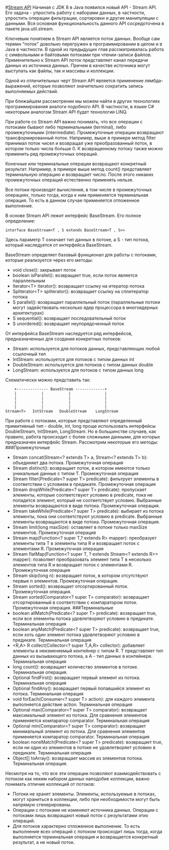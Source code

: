 #[Stream API](https://metanit.com/java/tutorial/10.1.php)
Начиная с JDK 8 в Java появился новый API - Stream API. Его задача - упростить работу с наборами данных, в частности, упростить операции фильтрации, сортировки и другие манипуляции с данными. Вся основная функциональность данного API сосредоточена в пакете java.util.stream.

Ключевым понятием в Stream API является поток данных. Вообще сам термин "поток" довольно перегружен в программировании в целом и в Java в частности. В одной из предыдущих глав рассматривалась работа с символьными и байтовыми потоками при чтении-записи файлов. Применительно к Stream API поток представляет канал передачи данных из источника данных. Причем в качестве источника могут выступать как файлы, так и массивы и коллекции.

Одной из отличительных черт Stream API является применение лямбда-выражений, которые позволяют значительно сократить запись выполняемых действий.

При ближайшем рассмотрении мы можем найти в других технологиях программирования аналоги подобного API. В частности, в языке C# некоторым аналогом Stream API будет технология LINQ.

При работе со Stream API важно понимать, что все операции с потоками бывают либо терминальными (terminal), либо промежуточными (intermediate). Промежуточные операции возвращают трансформированный поток. Например, выше в примере метод filter принимал поток чисел и возвращал уже преобразованный поток, в котором только числа больше 0. К возвращенному потоку также можно применить ряд промежуточных операций.

Конечные или терминальные операции возвращают конкретный результат. Например, в примере выше метод count() представляет терминальную операцию и возвращает число. После этого никаких промежуточных операций естественно применять нельзя.

Все потоки производят вычисления, в том числе в промежуточных операциях, только тогда, когда к ним применяется терминальная операция. То есть в данном случае применяется отложенное выполнение.

В основе Stream API лежит интерфейс BaseStream. Его полное определение:
````
interface BaseStream<T , S extends BaseStream<T , S>>
````
Здесь параметр T означает тип данных в потоке, а S - тип потока, который наследуется от интерфейса BaseStream.

BaseStream определяет базовый функционал для работы с потоками, которые реализуется через его методы:
- void close(): закрывает поток
- boolean isParallel(): возвращает true, если поток является параллельным
- Iterator<Т> iterator(): возвращает ссылку на итератор потока
- Spliterator<Т> spliterator(): возвращает ссылку на сплитератор потока
- S parallel(): возвращает параллельный поток (параллельные потоки могут задействовать несколько ядер процессора в многоядерных архитектурах)
- S sequential(): возвращает последовательный поток
- S unordered(): возвращает неупорядоченный поток

От интерфейса BaseStream наследуется ряд интерфейсов, предназначенных для создания конкретных потоков:
- Stream<T>: используется для потоков данных, представляющих любой ссылочный тип
- IntStream: используется для потоков с типом данных int
- DoubleStream: используется для потоков с типом данных double
- LongStream: используется для потоков с типом данных long

Схематически можно представить так:
````
    +-------------- BaseStream -------------+
    |           |           |               |
    |           |           |               |
    |           |           |               |
    |           |           |               |
Stream<T>   IntStream   DoubleStream    LongStream
````

При работе с потоками, которые представляют определенный примитивный тип - double, int, long проще использовать интерфейсы DoubleStream, IntStream, LongStream. Но в большинстве случаев, как правило, работа происходит с более сложными данными, для которых предназначен интерфейс Stream<T>. Рассмотрим некоторые его методы:
###Промежуточные
- Stream<T> concat​(Stream<? extends T> a, Stream<? extends T> b): объединяет два потока. Промежуточная операция
- Stream<T> distinct(): возвращает поток, в котором имеются только уникальные данные с типом T. Промежуточная операция
- Stream<T> filter(Predicate<? super T> predicate): фильтрует элементы в соответствии с условием в предикате. Промежуточная операция
- Stream<T> dropWhile​(Predicate<? super T> predicate): пропускает элементы, которые соответствуют условию в predicate, пока не попадется элемент, который не соответствует условию. Выбранные элементы возвращаются в виде потока. Промежуточная операция.
- Stream<T> takeWhile​(Predicate<? super T> predicate): выбирает из потока элементы, пока они соответствуют условию в predicate. Выбранные элементы возвращаются в виде потока. Промежуточная операция.
- Stream<T> limit(long maxSize): оставляет в потоке только maxSize элементов. Промежуточная операция
- Stream<R> map(Function<? super T,? extends R> mapper): преобразует элементы типа T в элементы типа R и возвращает поток с элементами R. Промежуточная операция
- Stream<R> flatMap(Function<? super T, ? extends Stream<? extends R>> mapper): позволяет преобразовать элемент типа T в несколько элементов типа R и возвращает поток с элементами R. Промежуточная операция
- Stream<T> skip(long n): возвращает поток, в котором отсутствуют первые n элементов. Промежуточная операция.
- Stream<T> sorted(): возвращает отсортированный поток. Промежуточная операция.
- Stream<T> sorted(Comparator<? super T> comparator): возвращает отсортированный в соответствии с компаратором поток. Промежуточная операция.
###Терминальные
- boolean allMatch(Predicate<? super T> predicate): возвращает true, если все элементы потока удовлетворяют условию в предикате. Терминальная операция
- boolean anyMatch(Predicate<? super T> predicate): возвращает true, если хоть один элемент потока удовлетворяют условию в предикате. Терминальная операция
- <R,A> R collect(Collector<? super T,A,R> collector): добавляет элементы в неизменяемый контейнер с типом R. T представляет тип данных из вызывающего потока, а A - тип данных в контейнере. Терминальная операция
- long count(): возвращает количество элементов в потоке. Терминальная операция.
- Optional<T> findFirst(): возвращает первый элемент из потока. Терминальная операция
- Optional<T> findAny(): возвращает первый попавшийся элемент из потока. Терминальная операция
- void forEach(Consumer<? super T> action): для каждого элемента выполняется действие action. Терминальная операция
- Optional<T> max(Comparator<? super T> comparator): возвращает максимальный элемент из потока. Для сравнения элементов применяется компаратор comparator. Терминальная операция
- Optional<T> min(Comparator<? super T> comparator): возвращает минимальный элемент из потока. Для сравнения элементов применяется компаратор comparator. Терминальная операция
- boolean noneMatch(Predicate<? super T> predicate): возвращает true, если ни один из элементов в потоке не удовлетворяет условию в предикате. Терминальная операция
- Object[] toArray(): возвращает массив из элементов потока. Терминальная операция.

Несмотря на то, что все эти операции позволяют взаимодействовать с потоком как неким набором данных наподобие коллекции, важно понимать отличие коллекций от потоков:
- Потоки не хранят элементы. Элементы, используемые в потоках, могут храниться в коллекции, либо при необходимости могут быть напрямую сгенерированы.
- Операции с потоками не изменяют источника данных. Операции с потоками лишь возвращают новый поток с результатами этих операций.
- Для потоков характерно отложенное выполнение. То есть выполнение всех операций с потоком происходит лишь тогда, когда выполняется терминальная операция и возвращается конкретный результат, а не новый поток.